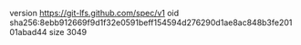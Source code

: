 version https://git-lfs.github.com/spec/v1
oid sha256:8ebb912669f9d1f32e0591beff154594d276290d1ae8ac848b3fe20101abad44
size 3049
